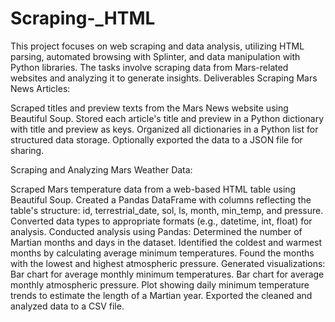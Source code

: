 # Scraping-_HTML
This project focuses on web scraping and data analysis, utilizing HTML parsing, automated browsing with Splinter, and data manipulation with Python libraries. The tasks involve scraping data from Mars-related websites and analyzing it to generate insights.
Deliverables
Scraping Mars News Articles:

Scraped titles and preview texts from the Mars News website using Beautiful Soup.
Stored each article's title and preview in a Python dictionary with title and preview as keys.
Organized all dictionaries in a Python list for structured data storage.
Optionally exported the data to a JSON file for sharing.

Scraping and Analyzing Mars Weather Data:

Scraped Mars temperature data from a web-based HTML table using Beautiful Soup.
Created a Pandas DataFrame with columns reflecting the table's structure: id, terrestrial_date, sol, ls, month, min_temp, and pressure.
Converted data types to appropriate formats (e.g., datetime, int, float) for analysis.
Conducted analysis using Pandas:
Determined the number of Martian months and days in the dataset.
Identified the coldest and warmest months by calculating average minimum temperatures.
Found the months with the lowest and highest atmospheric pressure.
Generated visualizations:
Bar chart for average monthly minimum temperatures.
Bar chart for average monthly atmospheric pressure.
Plot showing daily minimum temperature trends to estimate the length of a Martian year.
Exported the cleaned and analyzed data to a CSV file.








